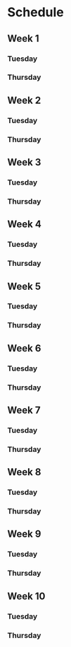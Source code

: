 # Schedule

## Week 1

### Tuesday

### Thursday

## Week 2

### Tuesday

### Thursday

## Week 3

### Tuesday

### Thursday

## Week 4

### Tuesday

### Thursday

## Week 5

### Tuesday

### Thursday

## Week 6

### Tuesday

### Thursday

## Week 7

### Tuesday

### Thursday

## Week 8

### Tuesday

### Thursday

## Week 9

### Tuesday

### Thursday

## Week 10

### Tuesday

### Thursday
